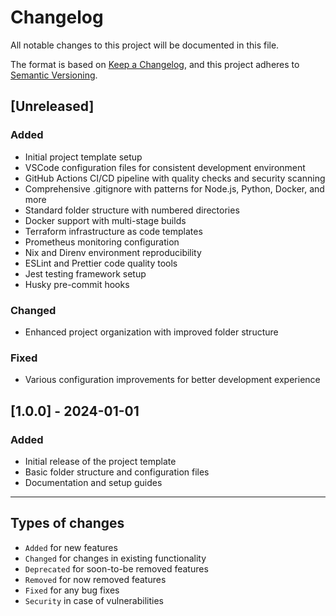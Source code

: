 # Changelog

All notable changes to this project will be documented in this file.

The format is based on [Keep a Changelog](https://keepachangelog.com/en/1.0.0/),
and this project adheres to [Semantic Versioning](https://semver.org/spec/v2.0.0.html).

## [Unreleased]

### Added

- Initial project template setup
- VSCode configuration files for consistent development environment
- GitHub Actions CI/CD pipeline with quality checks and security scanning
- Comprehensive .gitignore with patterns for Node.js, Python, Docker, and more
- Standard folder structure with numbered directories
- Docker support with multi-stage builds
- Terraform infrastructure as code templates
- Prometheus monitoring configuration
- Nix and Direnv environment reproducibility
- ESLint and Prettier code quality tools
- Jest testing framework setup
- Husky pre-commit hooks

### Changed

- Enhanced project organization with improved folder structure

### Fixed

- Various configuration improvements for better development experience

## [1.0.0] - 2024-01-01

### Added

- Initial release of the project template
- Basic folder structure and configuration files
- Documentation and setup guides

---

## Types of changes

- `Added` for new features
- `Changed` for changes in existing functionality
- `Deprecated` for soon-to-be removed features
- `Removed` for now removed features
- `Fixed` for any bug fixes
- `Security` in case of vulnerabilities
